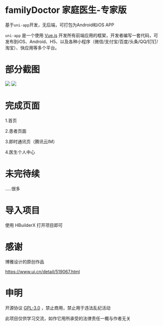 # familyDoctor 家庭医生-专家版

基于`uni-app`开发，无后端，可打包为Android和iOS APP

 `uni-app` 是一个使用 [Vue.js](https://vuejs.org/) 开发所有前端应用的框架，开发者编写一套代码，可发布到iOS、Android、H5、以及各种小程序（微信/支付宝/百度/头条/QQ/钉钉/淘宝）、快应用等多个平台。 



# 部分截图

![](https://i.loli.net/2020/04/23/t4b7lq9FBuEfQoA.png)
![](https://i.loli.net/2020/04/29/QIbnOA16JClLaSH.png)



# 完成页面

1.首页

2.患者页面

3.即时通讯页（腾讯云IM）

4.医生个人中心



# 未完待续

.....很多



# 导入项目

使用 HBuilderX 打开项目即可




# 感谢

博雅设计的原创作品

https://www.ui.cn/detail/519067.html



# 申明

开源协议  [GPL-3.0](https://github.com/wzJun1/familyDoctor/blob/master/LICENSE)  ，禁止商用，禁止用于违法乱纪活动

此项目仅供学习交流，如作它用所承受的法律责任一概与作者无关

